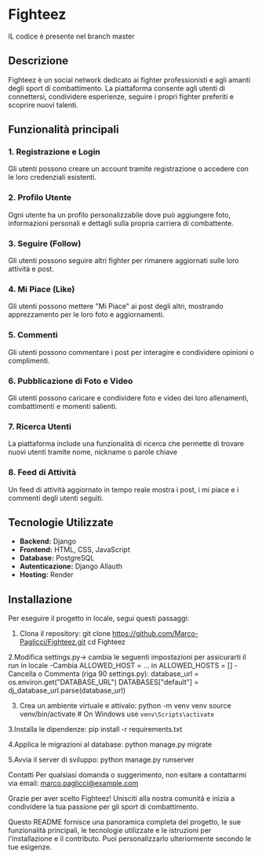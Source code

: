 # Fighteez
IL codice è presente nel branch master

## Descrizione
Fighteez è un social network dedicato ai fighter professionisti e agli amanti degli sport di combattimento. La piattaforma consente agli utenti di connettersi, condividere esperienze, seguire i propri fighter preferiti e scoprire nuovi talenti.

## Funzionalità principali

### 1. Registrazione e Login
Gli utenti possono creare un account tramite registrazione o accedere con le loro credenziali esistenti.

### 2. Profilo Utente
Ogni utente ha un profilo personalizzabile dove può aggiungere foto, informazioni personali e dettagli sulla propria carriera di combattente.

### 3. Seguire (Follow)
Gli utenti possono seguire altri fighter per rimanere aggiornati sulle loro attività e post.

### 4. Mi Piace (Like)
Gli utenti possono mettere "Mi Piace" ai post degli altri, mostrando apprezzamento per le loro foto  e aggiornamenti.

### 5. Commenti
Gli utenti possono commentare i post per interagire e condividere opinioni o complimenti.

### 6. Pubblicazione di Foto e Video
Gli utenti possono caricare e condividere foto e video dei loro allenamenti, combattimenti e momenti salienti.

### 7. Ricerca Utenti
La piattaforma include una funzionalità di ricerca che permette di trovare nuovi utenti tramite nome, nickname o parole chiave 

### 8. Feed di Attività
Un feed di attività aggiornato in tempo reale mostra i post, i mi piace e i commenti degli utenti seguiti.

## Tecnologie Utilizzate
- **Backend:** Django
- **Frontend:** HTML, CSS, JavaScript
- **Database:** PostgreSQL
- **Autenticazione:** Django Allauth
- **Hosting:** Render

## Installazione
Per eseguire il progetto in locale, segui questi passaggi:

1. Clona il repository:
   git clone https://github.com/Marco-Paglicci/Fighteez.git
   cd Fighteez

2.Modifica settings.py-> cambia le seguenti impostazioni per assicurarti il run in locale
   -Cambia ALLOWED_HOST = ... in ALLOWED_HOSTS = []
   -Cancella o Commenta (riga 90 settings.py):
      database_url = os.environ.get("DATABASE_URL")
      DATABASES["default"] = dj_database_url.parse(database_url)
      
3. Crea un ambiente virtuale e attivalo:
  python -m venv venv
  source venv/bin/activate  # On Windows use `venv\Scripts\activate`

3.Installa le dipendenze:
  pip install -r requirements.txt
  
4.Applica le migrazioni al database:
  python manage.py migrate
  
5.Avvia il server di sviluppo:
  python manage.py runserver

Contatti
Per qualsiasi domanda o suggerimento, non esitare a contattarmi via email: marco.paglicci@example.com

Grazie per aver scelto Fighteez! Unisciti alla nostra comunità e inizia a condividere la tua passione per gli sport di combattimento.

Questo README fornisce una panoramica completa del progetto, le sue funzionalità principali, le tecnologie utilizzate e le istruzioni per l'installazione e il contributo. Puoi personalizzarlo ulteriormente secondo le tue esigenze.


   
